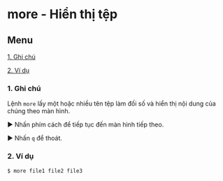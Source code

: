 ﻿# more - Hiển thị tệp
## Menu
[1. Ghi chú](#GhiChu)

[2. Ví dụ](#ViDu)



<a name="GhiChu"></a>
### 1. Ghi chú
Lệnh `more` lấy một hoặc nhiều tên tệp làm đối số và hiển thị nội dung của chúng theo màn hình.

► Nhấn phím cách để tiếp tục đến màn hình tiếp theo.

► Nhấn `q` để thoát.

<a name="ViDu"></a>
### 2. Ví dụ
```
$ more file1 file2 file3
```